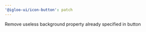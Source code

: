 ```yaml
---
'@igloo-ui/icon-button': patch
---
```


Remove useless background property already specified in button
